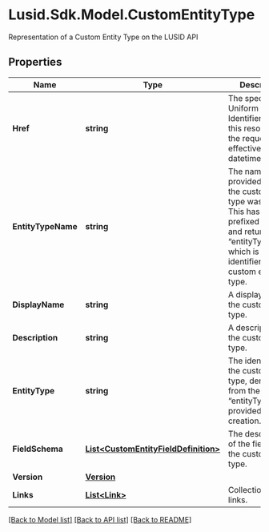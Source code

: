 # Lusid.Sdk.Model.CustomEntityType
Representation of a Custom Entity Type on the LUSID API

## Properties

Name | Type | Description | Notes
------------ | ------------- | ------------- | -------------
**Href** | **string** | The specific Uniform Resource Identifier (URI) for this resource at the requested effective and asAt datetime. | [optional] 
**EntityTypeName** | **string** | The name provided when the custom entity type was created. This has been prefixed with “~” and returned as “entityType”, which is the identifier for the custom entity type. | 
**DisplayName** | **string** | A display label for the custom entity type. | 
**Description** | **string** | A description for the custom entity type. | [optional] 
**EntityType** | **string** | The identifier for the custom entity type, derived from the “entityTypeName” provided on creation. | 
**FieldSchema** | [**List&lt;CustomEntityFieldDefinition&gt;**](CustomEntityFieldDefinition.md) | The description of the fields on the custom entity type. | 
**Version** | [**Version**](Version.md) |  | 
**Links** | [**List&lt;Link&gt;**](Link.md) | Collection of links. | [optional] 

[[Back to Model list]](../README.md#documentation-for-models) [[Back to API list]](../README.md#documentation-for-api-endpoints) [[Back to README]](../README.md)

